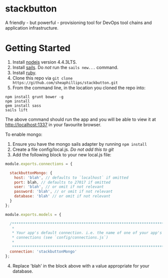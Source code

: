 # stackbutton
A friendly - but powerful - provisioning tool for DevOps tool chains and application infrastructure.

# Getting Started

  1. Install [nodejs](http://nodejs.org) version 4.4.3LTS.
  2. Install [sails](http://sailsjs.org/get-started).  Do *not* run the ```sails new...``` command.
  3. Install [ruby](https://www.ruby-lang.org/en/).
  4. Clone this repo via ```git clone https://github.com/sheaphillips/stackbutton.git```
  5. From the command line, in the location you cloned the repo into:

  ```shell
  npm install grunt bower -g
  npm install
  gem install sass
  sails lift
  ```

  The above command should run the app and you will be able to view it at <http://localhost:1337> in your favourite browser.

  To enable mongo:

  1. Ensure you have the mongo sails adapter by running ```npm install```
  2. Create a file config/local.js. *Do not add this to git*
  3. Add the following block to your new local.js file:

  ```javascript
  module.exports.connections = {

    stackbuttonMongo: {
      host: 'blah', // defaults to `localhost` if omitted
      port: blah, // defaults to 27017 if omitted
      user: 'blah', // or omit if not relevant
      password: 'blah', // or omit if not relevant
      database: 'blah' // or omit if not relevant
    }
  };

  module.exports.models = {

    /***************************************************************************
     *                                                                          *
     * Your app's default connection. i.e. the name of one of your app's        *
     * connections (see `config/connections.js`)                                *
     *                                                                          *
     ***************************************************************************/
    connection: 'stackbuttonMongo'
  };
  ```

  4. Replace 'blah' in the block above with a value appropriate for your database.



